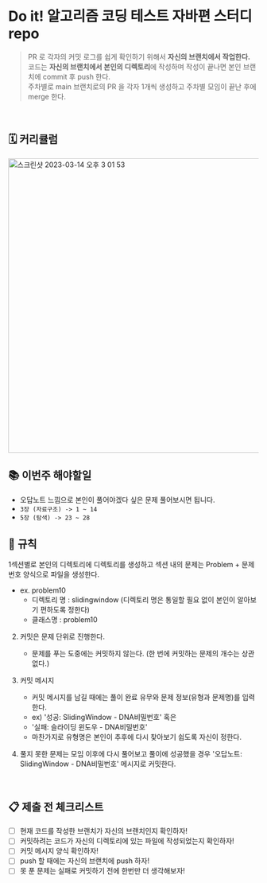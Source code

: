 # Do it! 알고리즘 코딩 테스트 자바편 스터디 repo

> PR 로 각자의 커밋 로그를 쉽게 확인하기 위해서 <b> 자신의 브랜치에서 작업한다.</b>   
코드는 <b>자신의 브랜치에서 본인의 디렉토리</b>에 작성하며 작성이 끝나면 본인 브랜치에 commit 후 push 한다.   
주차별로 main 브랜치로의 PR 을 각자 1개씩 생성하고 주차별 모임이 끝난 후에 merge 한다.

</br>

## 🗓️ 커리큘럼
<img width="592" alt="스크린샷 2023-03-14 오후 3 01 53" src="https://user-images.githubusercontent.com/99455667/224910052-3497b47a-1866-4b9a-9004-198b05953a09.png">

</br>

## 📚 이번주 해야할일
- 오답노트 느낌으로 본인이 풀어야겠다 싶은 문제 풀어보시면 됩니다.
- `3장 (자료구조) -> 1 ~ 14`
- `5장 (탐색) -> 23 ~ 28`

## 🛑 규칙 
1섹션별로 본인의 디렉토리에 디렉토리를 생성하고 섹션 내의 문제는 Problem + 문제 번호 양식으로 파일을 생성한다.
   - ex. problem10
     - 디렉토리 명 : slidingwindow (디렉토리 명은 통일할 필요 없이 본인이 알아보기 편하도록 정한다)
     - 클래스명 : problem10
2. 커밋은 문제 단위로 진행한다. 
   - 문제를 푸는 도중에는 커밋하지 않는다. (한 번에 커밋하는 문제의 개수는 상관없다.)
3. 커밋 메시지
   - 커밋 메시지를 남길 때에는 풀이 완료 유무와 문제 정보(유형과  문제명)를 입력한다.
   - ex) '성공: SlidingWindow - DNA비밀번호' 혹은 
   - '실패: 슬라이딩 윈도우 - DNA비밀번호'
   - 마찬가지로 유형명은 본인이 추후에 다시 찾아보기 쉽도록 자신이 정한다.
   
4. 풀지 못한 문제는 모임 이후에 다시 풀어보고 풀이에 성공했을 경우 '오답노트: SlidingWindow - DNA비밀번호' 메시지로 커밋한다.

</br>

## 📋 제출 전 체크리스트
- [ ] 현재 코드를 작성한 브랜치가 자신의 브랜치인지 확인하자!
- [ ] 커밋하려는 코드가 자신의 디렉토리에 있는 파일에 작성되었는지 확인하자!
- [ ] 커밋 메시지 양식 확인하자!
- [ ] push 할 때에는 자신의 브랜치에 push 하자!
- [ ] 못 푼 문제는 실패로 커밋하기 전에 한번만 더 생각해보자!

